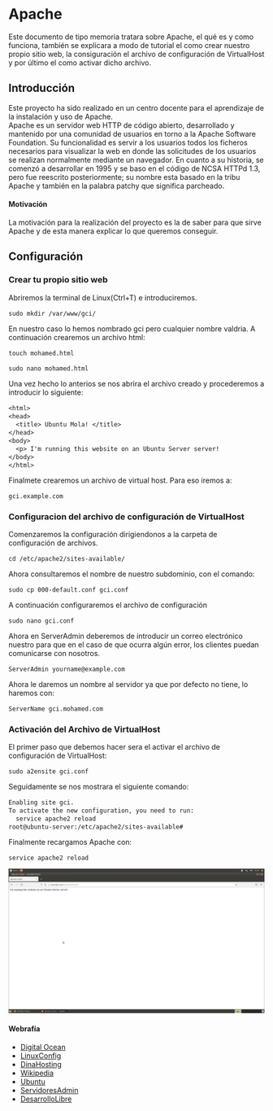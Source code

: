 # Apache

Este documento de tipo memoria tratara sobre Apache, el qué es y como funciona, también se explicara a modo de tutorial el como crear nuestro propio sitio web, la consiguración el archivo de configuración de VirtualHost y por último el como activar dicho archivo.

## Introducción
Este proyecto ha sido realizado en un centro docente para el aprendizaje de la instalación y uso de Apache.  
Apache es un servidor web HTTP de código abierto, desarrollado y mantenido por una comunidad de usuarios en torno a la Apache Software Foundation. Su funcionalidad es servir a los usuarios todos los ficheros necesarios para visualizar la web en donde las solicitudes de los usuarios se realizan normalmente mediante un navegador. En cuanto a su historia, se comenzó a desarrollar en 1995 y se baso en el código de NCSA HTTPd 1.3, pero fue reescrito posteriormente; su nombre esta basado en la tribu Apache y también en la palabra patchy que significa parcheado.  
#### Motivación
La motivación para la realización del proyecto es la de saber para que sirve Apache y de esta manera explicar lo que queremos conseguir.

## Configuración
### Crear tu propio sitio web
Abriremos la terminal de Linux(Ctrl+T) e introduciremos.
```
sudo mkdir /var/www/gci/
```
En nuestro caso lo hemos nombrado gci pero cualquier nombre valdria. A continuación crearemos un archivo html:
```
touch mohamed.html
```
```
sudo nano mohamed.html 
```
Una vez hecho lo anterios se nos abrira el archivo creado y procederemos a introducir lo siguiente:
```
<html>
<head>
  <title> Ubuntu Mola! </title>
</head>
<body>
  <p> I'm running this website on an Ubuntu Server server!
</body>
</html>
```
Finalmete crearemos un archivo de virtual host. Para eso iremos a:
```
gci.example.com
```
### Configuracion del archivo de configuración de VirtualHost
Comenzaremos la configuración dirigiendonos a la carpeta de configuración de archivos.
```
cd /etc/apache2/sites-available/
```
Ahora consultaremos el nombre de nuestro subdominio, con el comando:
```
sudo cp 000-default.conf gci.conf
```
A continuación configuraremos el archivo de configuración
```
sudo nano gci.conf
```
Ahora en ServerAdmin deberemos de introducir un correo electrónico nuestro para que en el caso de que ocurra algún error, los clientes puedan comunicarse con nosotros.
```
ServerAdmin yourname@example.com
```
Ahora le daremos un nombre al servidor ya que por defecto no tiene, lo haremos con:
```
ServerName gci.mohamed.com
```
### Activación del Archivo de VirtualHost
El primer paso que debemos hacer sera el activar el archivo de configuración de VirtualHost:
```
sudo a2ensite gci.conf
```
Seguidamente se nos mostrara el siguiente comando:
```
Enabling site gci.
To activate the new configuration, you need to run:
  service apache2 reload
root@ubuntu-server:/etc/apache2/sites-available#
```
Finalmente recargamos Apache con:
```
service apache2 reload
```
![](./imagenes/foto1.png)
#### Webrafía
* [Digital Ocean](https://www.digitalocean.com/community/tutorials/how-to-install-the-apache-web-server-on-ubuntu-20-04-es)
* [LinuxConfig](https://linuxconfig.org/firewall-ufw-status-inactive-on-ubuntu-20-04-focal-fossa-linux)
* [DinaHosting](https://dinahosting.com/ayuda/que-es-apache-y-para-que-sirve/)
* [Wikipedia](https://es.wikipedia.org/wiki/Servidor_HTTP_Apache)
* [Ubuntu](https://ubuntu.com/tutorials/install-and-configure-apache#3-creating-your-own-website)
* [ServidoresAdmin](https://www.servidoresadmin.com/comando-chown-en-linux/)
* [DesarrolloLibre](https://www.desarrollolibre.net/blog/apache/que-son-y-como-emplear-los-virtualhost-en-apache)
